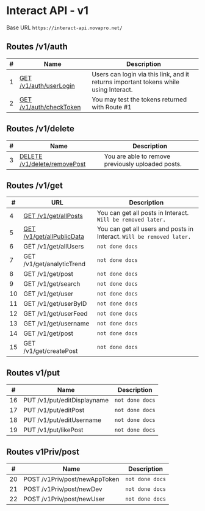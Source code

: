 # Interact API - v1
Base URL ``https://interact-api.novapro.net/``

## Routes /v1/auth

| # | Name | Description |
| -- | -- | -- |
| 1 | [GET /v1/auth/userLogin](./auth/userlogin/readme.md) | Users can login via this link, and it returns important tokens while using Interact. |
| 2 | [GET /v1/auth/checkToken](./auth/checktoken/readme.md) | You may test the tokens returned with Route #1|

## Routes /v1/delete

| # | Name | Description |
| -- | -- | -- |
| 3 | [DELETE /v1/delete/removePost](./delete/removePost/readme.md) | You are able to remove previously uploaded posts. |

## Routes /v1/get

| # | URL | Description |
| -- | -- | -- |
| 4 | [GET /v1/get/allPosts](./get/allPosts/readme.md) | You can get all posts in Interact. `Will be removed later.` |
| 5 | [GET /v1/get/allPublicData](./get/allPublicData/readme.md) | You can get all users and posts in Interact. `Will be removed later.` |
| 6 | GET /v1/get/allUsers | `not done docs` |
| 7 | GET /v1/get/analyticTrend | `not done docs` |
| 8 | GET /v1/get/post | `not done docs` |
| 9 | GET /v1/get/search | `not done docs` |
| 10 | GET /v1/get/user | `not done docs` |
| 11 | GET /v1/get/userByID | `not done docs` |
| 12 | GET /v1/get/userFeed | `not done docs` |
| 13 | GET /v1/get/username | `not done docs` |
| 14 | GET /v1/get/post | `not done docs` |
| 15 | GET /v1/get/createPost | `not done docs` |

## Routes v1/put

| # | Name | Description |
| -- | -- | -- |
| 16 | PUT /v1/put/editDisplayname | `not done docs` |
| 17 | PUT /v1/put/editPost | `not done docs` |
| 18 | PUT /v1/put/editUsername | `not done docs` |
| 19 | PUT /v1/put/likePost | `not done docs` |

## Routes v1Priv/post

| # | Name | Description |
| -- | -- | -- |
| 20 | POST /v1Priv/post/newAppToken | `not done docs` |
| 21 | POST /v1Priv/post/newDev | `not done docs` |
| 22 | POST /v1Priv/post/newUser | `not done docs` |
